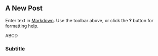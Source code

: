 ## A New Post

Enter text in [Markdown](http://daringfireball.net/projects/markdown/). Use the toolbar above, or click the **?** button for formatting help.

ABCD

### Subtitle